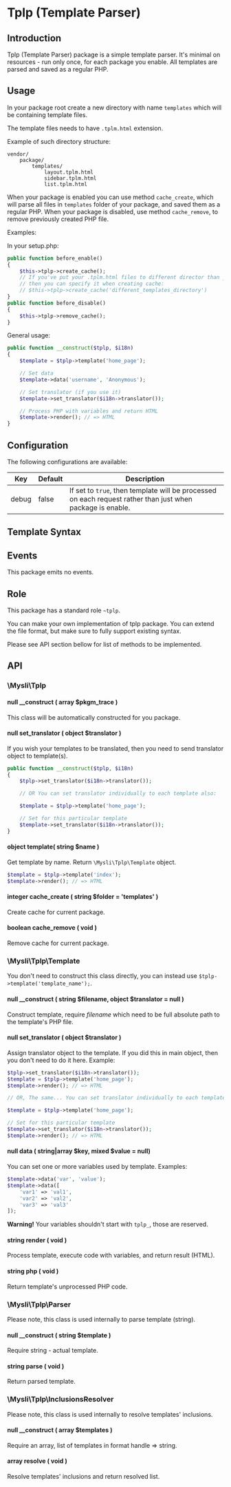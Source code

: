 # Tplp (Template Parser)

## Introduction

Tplp (Template Parser) package is a simple template parser.
It's minimal on resources - run only once, for each package you enable.
All templates are parsed and saved as a regular PHP.

##  Usage

In your package root create a new directory with name `templates` which will be
containing template files.

The template files needs to have `.tplm.html` extension.

Example of such directory structure:

```
vendor/
    package/
        templates/
            layout.tplm.html
            sidebar.tplm.html
            list.tplm.html
```

When your package is enabled you can use method `cache_create`, which will parse
all files in `templates` folder of your package, and saved them as a regular PHP.
When your package is disabled, use method `cache_remove`, to remove previously
created PHP file.

Examples:

In your setup.php:

```php
public function before_enable()
{
    $this->tplp->create_cache();
    // If you've put your .tplm.html files to different director than _templates_,
    // then you can specify it when creating cache:
    // $this->tplp->create_cache('different_templates_directory')
}
public function before_disable()
{
    $this->tplp->remove_cache();
}
```

General usage:

```php
public function __construct($tplp, $i18n)
{
    $template = $tplp->template('home_page');

    // Set data
    $template->data('username', 'Anonymous');

    // Set translator (if you use it)
    $template->set_translator($i18n->translator());

    // Process PHP with variables and return HTML
    $template->render(); // => HTML
}
```

## Configuration

The following configurations are available:

| Key   | Default | Description                                |
|-------|---------|--------------------------------------------|
| debug | false   | If set to `true`, then template will be processed on each request rather than just when package is enable. |

## Template Syntax

## Events

This package emits no events.

## Role

This package has a standard role `~tplp`.

You can make your own implementation of tplp package. You can extend the file
format, but make sure to fully support existing syntax.

Please see API section bellow for list of methods to be implemented.

## API

### \Mysli\Tplp

#### null __construct ( array $pkgm_trace )

This class will be automatically constructed for you package.

#### null set_translator ( object $translator )

If you wish your templates to be translated, then you need to send translator
object to template(s).

```php
public function __construct($tplp, $i18n)
{
    $tplp->set_translator($i18n->translator());

    // OR You can set translator individually to each template also:

    $template = $tplp->template('home_page');

    // Set for this particular template
    $template->set_translator($i18n->translator());
}
```

#### object template( string $name )

Get template by name. Return `\Mysli\Tplp\Template` object.

```php
$template = $tplp->template('index');
$template->render(); // => HTML
```

#### integer cache_create ( string $folder = 'templates' )

Create cache for current package.

#### boolean cache_remove ( void )

Remove cache for current package.


### \Mysli\Tplp\Template

You don't need to construct this class directly, you can instead use `$tplp->template('template_name');`.

#### null __construct ( string $filename, object $translator = null )

Construct template, require _filename_ which need to be full absolute path to
the template's PHP file.

#### null set_translator ( object $translator )

Assign translator object to the template. If you did this in main object, then
you don't need to do it here. Example:

```php
$tplp->set_translator($i18n->translator());
$template = $tplp->template('home_page');
$template->render(); // => HTML

// OR, The same... You can set translator individually to each template also:

$template = $tplp->template('home_page');

// Set for this particular template
$template->set_translator($i18n->translator());
$template->render(); // => HTML
```

#### null data ( string|array $key, mixed $value = null)

You can set one or more variables used by template. Examples:

```php
$template->data('var', 'value');
$template->data([
    'var1' => 'val1',
    'var2' => 'val2',
    'var3' => 'val3'
]);
```

**Warning!** Your variables shouldn't start with `tplp_`, those are reserved.

#### string render ( void )

Process template, execute code with variables, and return result (HTML).

#### string php ( void )

Return template's unprocessed PHP code.


### \Mysli\Tplp\Parser

Please note, this class is used internally to parse template (string).

#### null __construct ( string $template )

Require string - actual template.

#### string parse ( void )

Return parsed template.


### \Mysli\Tplp\InclusionsResolver

Please note, this class is used internally to resolve templates' inclusions.

#### null __construct ( array $templates )

Require an array, list of templates in format handle => string.

#### array resolve ( void )

Resolve templates' inclusions and return resolved list.
